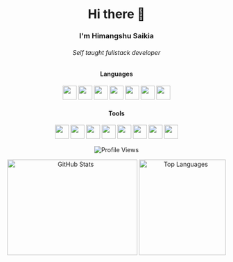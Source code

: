 <h1 align="center">Hi there 👋</h1>
<h3 align="center">I'm Himangshu Saikia</h3>
<h6 align="center">Self taught fullstack developer</h6>
<h4 align="center">Languages</h4>
<p align="center">
  <img height="32px" width="32px" src="https://cdn.jsdelivr.net/gh/devicons/devicon@latest/icons/python/python-original.svg"/>
  <img height="32px" width="32px" src="https://cdn.jsdelivr.net/gh/devicons/devicon@latest/icons/typescript/typescript-original.svg" />
  <img height="32px" width="32px" src="https://cdn.jsdelivr.net/gh/devicons/devicon@latest/icons/cplusplus/cplusplus-original.svg" />
  <img height="32px" width="32px" src="https://cdn.jsdelivr.net/gh/devicons/devicon@latest/icons/c/c-original.svg" />
  <img height="32px" width="32px" src="https://cdn.jsdelivr.net/gh/devicons/devicon@latest/icons/javascript/javascript-original.svg" />
  <img height="32px" width="32px" src="https://cdn.jsdelivr.net/gh/devicons/devicon@latest/icons/html5/html5-original.svg" />
  <img height="32px" width="32px" src="https://cdn.jsdelivr.net/gh/devicons/devicon@latest/icons/css3/css3-original.svg" />
</p>
<h4 align="center">Tools</h4>
<p align="center">
  <img height="32px" width="32px" src="https://cdn.jsdelivr.net/gh/devicons/devicon@latest/icons/vscode/vscode-original.svg" />
  <img height="32px" width="32px" src="https://cdn.jsdelivr.net/gh/devicons/devicon@latest/icons/pycharm/pycharm-original.svg" />
  <img height="32px" width="32px" src="https://cdn.jsdelivr.net/gh/devicons/devicon@latest/icons/arduino/arduino-original.svg" />
  <img height="32px" width="32px" src="https://cdn.jsdelivr.net/gh/devicons/devicon@latest/icons/bootstrap/bootstrap-original.svg" />
  <img height="32px" width="32px" src="https://cdn.jsdelivr.net/gh/devicons/devicon@latest/icons/figma/figma-original.svg" />
  <img height="32px" width="32px" src="https://cdn.jsdelivr.net/gh/devicons/devicon@latest/icons/postgresql/postgresql-original.svg" />
  <img height="32px" width="32px" src="https://cdn.jsdelivr.net/gh/devicons/devicon@latest/icons/sqlite/sqlite-original.svg" />
  <img height="32px" width="32px" src="https://cdn.jsdelivr.net/gh/devicons/devicon@latest/icons/amazonwebservices/amazonwebservices-plain-wordmark.svg" />
</p>
<p align="center">
  <img align="center" src="https://komarev.com/ghpvc/?username=0xhimangshu" alt="Profile Views">
</p>
<p align="center">
  <img width="300px" height="220px" align="center" src="https://github-readme-stats.vercel.app/api?username=0xhimangshu&show_icons=true&theme=dark#gh-dark-mode-only" alt="GitHub Stats">
  <img width="200px" height="220px" align="center" src="https://github-readme-stats.vercel.app/api/top-langs/?username=0xhimangshu&layout=compact&theme=dark&langs_count=20" alt="Top Languages">
</p>
<!-- <p align="center">
  <img src="https://github-readme-activity-graph.vercel.app/graph?username=0xhimangshu&theme=github-compact&hide_border=true" alt="Activity Graph">
</p> -->
<!--
**0xhimangshu/0xhimangshu** is a ✨ _special_ ✨ repository because its `README.md` (this file) appears on your GitHub profile.

Here are some ideas to get you started:

- 🔭 I’m currently working on ...
- 🌱 I’m currently learning ...
- 👯 I’m looking to collaborate on ...
- 🤔 I’m looking for help with ...
- 💬 Ask me about ...
- 📫 How to reach me: ...
- 😄 Pronouns: ...
- ⚡ Fun fact: ...
-->
